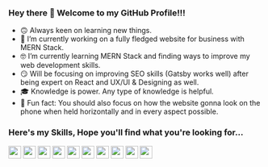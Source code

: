 ### Hey there 👋 Welcome to my GitHub Profile!!!

- 🙃 Always keen on learning new things.
- 😤 I’m currently working on a fully fledged website for business with MERN Stack.
- 🤓 I’m currently learning MERN Stack and finding ways to improve my web development skills.
- 😏 Will be focusing on improving SEO skills (Gatsby works well) after being expert on React and UX/UI & Designing as well.
- 🎓 Knowledge is power. Any type of knowledge is helpful.
- 🌚 Fun fact: You should also focus on how the website gonna look on the phone when held horizontally and in every aspect possible.


### Here's my Skills, Hope you'll find what you're looking for...
<img src="https://cdn.iconscout.com/icon/free/png-512/react-1-282599.png" width="25px">
<img src="https://cdn.iconscout.com/icon/free/png-256/nodejs-226032.png" width="25px">
<img src="https://cdn.iconscout.com/icon/free/png-512/mongodb-226029.png" width="25px">
<img src="https://fd-development.com/images/expressjs.png" width="25px">
<img src="https://cdn.icon-icons.com/icons2/2108/PNG/512/javascript_icon_130900.png" width="25px">
<img src="https://www.oscarlijo.com/blog/wp-content/uploads/2017/10/ejs.png" width="25px">
<img src="https://cdn0.iconfinder.com/data/icons/social-network-7/50/22-512.png" width="25px">
<img src="https://www.iconsdb.com/icons/preview/purple/css-xxl.png" width="25px">
<img src="https://cdn3.iconfinder.com/data/icons/logos-and-brands-adobe/512/267_Python-512.png" width="25px">
<img src="https://www.bloorresearch.com/wp-content/uploads/2012/10/informatica-transparent-logo-x.png" width="25px">
